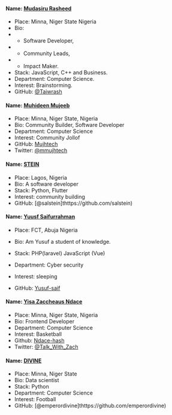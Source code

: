 #### Name: [Mudasiru Rasheed](https://github.com/Taiwrash)
- Place: Minna, Niger State Nigeria
- Bio: 
-    * Software Developer,
-    * Community Leads,
-    * Impact Maker.
- Stack: JavaScript, C++ and Business.
- Department: Computer Science.
- Interest: Brainstorming.
- GitHub: [@Taiwrash](https://github.com/Taiwrash)

#### Name: [Muhideen Mujeeb](https://github.com/Mujhtech)
- Place: Minna, Niger State, Nigeria
- Bio: Community Builder, Software Developer
- Department: Computer Science
- Interest: Community Jollof
- GitHub: [Mujhtech](https://github.com/Mujhtech)
- Twitter: [@mmujhtech](https://twitter.com/mmujhtech)


#### Name: [STEIN](https://github.com/salstein)
- Place: Lagos, Nigeria
- Bio: A software developer
- Stack: Python, Flutter
- Interest: community building
- GitHub: [@salstein]thttps://github.com/salstein)


#### Name: [Yuusf Saifurrahman](https://github.com/yusuf-saif)

- Place: FCT, Abuja Nigeria

- Bio: Am Yusuf a student of knowledge.

- Stack: PHP(laravel) JavaScript (Vue)

- Department: Cyber security

- Interest: sleeping

- GitHub: [Yusuf-saif](https://github.com/yusuf-saif)


#### Name: [Yisa Zaccheaus Ndace](https://github.com/Ndace-hash)
- Place: Minna, Niger State, Nigeria
- Bio: Frontend Developer
- Department: Computer Science
- Interest: Basketball
- Github: [Ndace-hash](https://github.com/Ndace-hash)
- Twitter: [@Talk_With_Zach](https://twitter.com/Talk_With_Zach)

#### Name: [DIVINE](https://github.com/emperordivine)
- Place: Minna, Niger State
- Bio: Data scientist
- Stack: Python
- Department: Computer Science
- Interest: Football
- GitHub: [@emperordivine]thttps://github.com/emperordivine)
